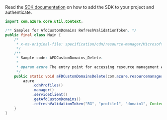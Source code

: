 Read the [SDK documentation](https://github.com/Azure/azure-sdk-for-java/blob/azure-resourcemanager_2.14.0/sdk/resourcemanager/azure-resourcemanager/README.md) on how to add the SDK to your project and authenticate.

```java
import com.azure.core.util.Context;

/** Samples for AfdCustomDomains RefreshValidationToken. */
public final class Main {
    /*
     * x-ms-original-file: specification/cdn/resource-manager/Microsoft.Cdn/stable/2021-06-01/examples/AFDCustomDomains_RefreshValidationToken.json
     */
    /**
     * Sample code: AFDCustomDomains_Delete.
     *
     * @param azure The entry point for accessing resource management APIs in Azure.
     */
    public static void aFDCustomDomainsDelete(com.azure.resourcemanager.AzureResourceManager azure) {
        azure
            .cdnProfiles()
            .manager()
            .serviceClient()
            .getAfdCustomDomains()
            .refreshValidationToken("RG", "profile1", "domain1", Context.NONE);
    }
}
```
